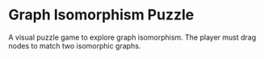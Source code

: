 
# Graph Isomorphism Puzzle

A visual puzzle game to explore graph isomorphism. The player must drag nodes to match two isomorphic graphs. 

